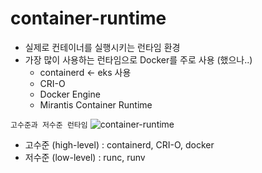 # container-runtime

- 실제로 컨테이너를 실행시키는 런타임 환경
- 가장 많이 사용하는 런타임으로 Docker를 주로 사용 (했으나..)
  - containerd <- eks 사용
  - CRI-O
  - Docker Engine
  - Mirantis Container Runtime

`고수준과 저수준 런타임`
![container-runtime](https://github.com/user-attachments/assets/2ff46597-3053-4522-bb99-0677eb7ff001)

- 고수준 (high-level) : containerd, CRI-O, docker
- 저수준 (low-level) : runc, runv
